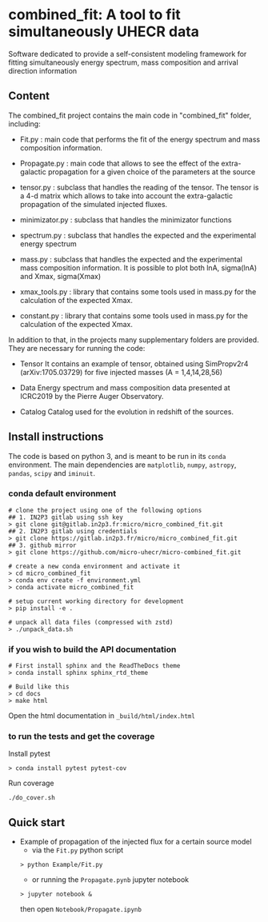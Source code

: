 # combined_fit: A tool to fit simultaneously UHECR data
Software dedicated to provide a self-consistent modeling framework for fitting simultaneously  energy spectrum, mass composition and arrival direction information 
                                                            
## Content
The combined_fit project contains the main code in "combined_fit" folder, including:

- Fit.py : 
	main code that performs the fit of  the energy spectrum and  mass composition information.
    
- Propagate.py : 
        main code that allows to see the effect of the extra-galactic propagation for a given choice of the parameters at the source
   
- tensor.py : 
      subclass that handles the reading of the tensor. The tensor is a 4-d matrix which allows to take into account the extra-galactic propagation of the simulated injected fluxes. 
       
- minimizator.py : 
        subclass that handles the minimizator functions 
        
- spectrum.py : 
    subclass that handles the expected and the experimental energy spectrum
    
- mass.py : 
    subclass that handles the expected and the experimental mass composition information. It is possible to plot both lnA, sigma(lnA) and Xmax, sigma(Xmax)
    
- xmax_tools.py : 
        library that contains some tools used in mass.py for the calculation of the expected Xmax.


- constant.py : 
        library that contains some tools used in mass.py for the calculation of the expected Xmax.


In addition to that, in the projects many supplementary folders are provided. They are necessary for running the code:

- Tensor
    It contains an example of tensor, obtained using SimPropv2r4 (arXiv:1705.03729) for five injected masses (A = 1,4,14,28,56)
    
- Data
    Energy spectrum and mass composition data presented at ICRC2019 by the Pierre Auger Observatory.
    
- Catalog
    Catalog used for the evolution in redshift of the sources.
    


## Install instructions
The code is based on python 3, and is meant to be run in its `conda` environment.
The main dependencies are `matplotlib`, `numpy`, `astropy`, `pandas`, `scipy` and `iminuit`.

### conda default environment
```
# clone the project using one of the following options
## 1. IN2P3 gitlab using ssh key 
> git clone git@gitlab.in2p3.fr:micro/micro_combined_fit.git
## 2. IN2P3 gitlab using credentials
> git clone https://gitlab.in2p3.fr/micro/micro_combined_fit.git
## 3. github mirror
> git clone https://github.com/micro-uhecr/micro-combined_fit.git

# create a new conda environment and activate it
> cd micro_combined_fit
> conda env create -f environment.yml
> conda activate micro_combined_fit

# setup current working directory for development
> pip install -e .

# unpack all data files (compressed with zstd)
> ./unpack_data.sh
```

### if you wish to build the API documentation
```
# First install sphinx and the ReadTheDocs theme
> conda install sphinx sphinx_rtd_theme

# Build like this
> cd docs
> make html
```

Open the html documentation in `_build/html/index.html`

### to run the tests and get the coverage
Install pytest
```
> conda install pytest pytest-cov
```

Run coverage
```
./do_cover.sh
```

## Quick start
- Example of propagation of the injected flux for a certain source model
  - via the `Fit.py` python script
  ```
  > python Example/Fit.py
  ```
  - or running the `Propagate.pynb` jupyter notebook 
  ```
  > jupyter notebook &
  ```
  then open `Notebook/Propagate.ipynb`

